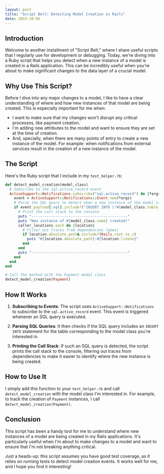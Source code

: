 ```yaml
---
layout: post
title: "Script Belt: Detecting Model Creation in Rails"
date: 2023-10-05
---
```


## Introduction

Welcome to another installment of "Script Belt," where I share useful scripts that I regularly use for development or debugging. Today, we're diving into a Ruby script that helps you detect when a new instance of a model is created in a Rails application. This can be incredibly useful when you're about to make significant changes to the data layer of a crucial model.

## Why Use This Script?

Before I dive into any major changes to a model, I like to have a clear understanding of where and how new instances of that model are being created. This is especially important for me when:

- I want to make sure that my changes won't disrupt any critical processes, like payment creation.
- I'm adding new attributes to the model and want to ensure they are set at the time of creation.
- And, specially, when there are many points of entry to create a new instance of the model. For example: when notifications from external services result in the creation of a new instance of the model.

## The Script

Here's the Ruby script that I include in my `test_helper.rb`:

```ruby
def detect_model_creation(model_class)
  # Subscribe to the sql.active_record event
  ActiveSupport::Notifications.subscribe("sql.active_record") do |*args|
    event = ActiveSupport::Notifications::Event.new(*args)
    # Parse the SQL query to detect when a new instance of the model is created
    if event.payload[:sql].include?("INSERT INTO \"#{model_class.table_name}\"")
      # Print the call stack to the console
      puts "--------------------------------------------"
      puts "New instance of #{model_class.name} created!"
      caller_locations.each do |location|
        # Filter out traces from dependencies (gems)
        if location.absolute_path&.include?(Rails.root.to_s)
          puts "#{location.absolute_path}:#{location.lineno}"
        end
      end
      puts "--------------------------------------------"
    end
  end
end

# Call the method with the Payment model class
detect_model_creation(Payment)
```

## How It Works

1.  **Subscribing to Events**: The script uses `ActiveSupport::Notifications` to subscribe to the `sql.active_record` event. This event is triggered whenever an SQL query is executed.

2.  **Parsing SQL Queries**: It then checks if the SQL query includes an `INSERT INTO` statement for the table corresponding to the model class you're interested in.

3.  **Printing the Call Stack**: If such an SQL query is detected, the script prints the call stack to the console, filtering out traces from dependencies to make it easier to identify where the new instance is being created.

## How to Use It

I simply add this function to your `test_helper.rb` and call `detect_model_creation` with the model class I'm interested in. For example, to track the creation of `Payment` instances, I call `detect_model_creation(Payment)`.

## Conclusion

This script has been a handy tool for me to understand where new instances of a model are being created in my Rails applications. It's particularly useful when I'm about to make changes to a model and want to ensure that I'm not breaking anything critical.

Just a heads-up: this script assumes you have good test coverage, as it relies on running tests to detect model creation events. It works well for me, and I hope you find it interesting!
